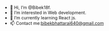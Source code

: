 - 👋 Hi, I’m @Bibek18f.
- 👀 I’m interested in Web development.
- 🌱 I’m currently learning React js.
- 📫 Contact me:bibekbhattarai640@gmail.com
